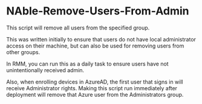 # NAble-Remove-Users-From-Admin
This script will remove all users from the specified group.

This was written initially to ensure that users do not have local administrator access on their machine, but can 
also be used for removing users from other groups.

In RMM, you can run this as a daily task to ensure users have not unintentionally received admin.

Also, when enrolling devices in AzureAD, the first user that signs in will receive Administrator rights. Making this script run immediately after deployment
will remove that Azure user from the Administrators group.
